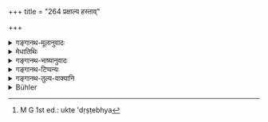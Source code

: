 +++
title = "264 प्रक्षाल्य हस्ताव्"

+++

<details><summary>गङ्गानथ-मूलानुवादः</summary>

Having washed the hands and sipped water, he should make offerings to his paternal relations; and having treated his paternal relations well, he should feed his other relations also.—(264)
</details>

<details><summary>मेधातिथिः</summary>

पिण्डेषु प्रतिपादितेषु तौ हस्तौ प्रक्षालयेत् । ततः आचमनविधिं कुर्यात् । ज्ञातीन् प्रैति गच्छति प्राप्नोतीति **ज्ञातिप्रायं** कुर्यात् । **ज्ञातिभ्यो** दद्यात् । तेभ्यः **सत्कृतं** **दत्वा** बान्धवेभ्यो ऽपि दद्यात् । ज्ञातयः सगोत्राः मातृश्वशुरपक्षा बान्धवाः ।

- <u>अत्र</u> चोच्यते- यद् उक्तम् "यथा ब्रूयुस् तथा कुर्यात्" (म्ध् ३.२४३) इति । यदि तैर् उक्तम् "गृहान् अस्मदीयान् एतद् अन्नं प्राप्यताम्" इति, तदा वैश्वदेवहोमादीनां का गतिः । 

- <u>पाकान्तरं</u> कर्तव्यम् । अथ वादृष्टार्थम् एवान्नशेषनिवेदनं नित्यवद् आम्नायते । शेषम् अन्नम् इत्य् उक्ते इष्टेभ्य[^४८३] इति ब्रूयुर् इति, पाक्षिकं चैतत् स्याद् यदि ते गृह्णीयुः ॥ ३.२५४ ॥


[^४८३]:
     M G 1st ed.: ukte 'dṛṣṭebhya
</details>

<details><summary>गङ्गानथ-भाष्यानुवादः</summary>

The balls having been disposed of, he should wash his hands; and then follow the rules regarding sipping of water.

‘*Jñatiprāyam*’—is to be explained as ‘that which goes to (*praiti*) to the paternal relations (*jñātiṣu*);’ this he should make; *i.e*., he should offer food to them.

‘*Having treated than well*, *he should feed other relations*.’ Those belonging to the same ‘*gotra*’ are called ‘*jñati*,’ ‘paternal relations,’ while those related on the mother’s and the wife’s side are called ‘*bāṇḍhava*,’ ‘releations.’

The following question is here raised:—

“It has been said above (in verse 253) that ‘he should do us they tell him;’ now if they were to tell him, ‘Send all this food to our home,’ then, what would become of the *Vaiśvadeva* and other oblations?”

In that case, the man will have to cook food again. Or, the offering of the remnant to the Brāhmaṇas may be regarded as being prescribed only with a view to some transcendental result,—and not with a view to their actually taking it all away. For instance, it has been laid down that —‘ When informed of food having been left, they should say *it is for your friends*;’ and this direction would have to be regarded as only optional, if, in certain cases, the Brāhmaṇas were to take away the food.—(264)
</details>

<details><summary>गङ्गानथ-टिप्पन्यः</summary>

There is nothing in Medhātithi to show that he reads ‘*pūjayet*’ for
‘*bhojayet*’, as stated by Buhler.

This verse is quoted in *Aparārka* (p. 512), which explains ‘*Jñāti*’ as
‘relations on the father’s side’, and ‘*bāndhava*’ as ‘relations on the
mother’s side’;—and in *Hemādri* (Śrāddha, p. 1515), which has the
following notes:—‘*Jñāti*’ are relations on the father’s side, *i.e*.,
Sapiṇḍas;—the remnant of the food cooked for the *Śrāddha* should be
made to reach those; *i.e*., they should be fed with it with due
respect; after which one should honour the ‘*Bāndhavas*,’ *i.e*.,
relations on the mother’s and the wife’s side; if, however, on being
asked ‘what shall be done with the remnant?’—the Brāhmaṇas should say
‘give it to us’—then other food should be cooked for the relations; and
these are to be fed with the remnant, only if so permitted by the
Brāhmaṇas. It may be regarded as incumbent on the Brāhmaṇas to give this
permission.
</details>

<details><summary>गङ्गानथ-तुल्य-वाक्यानि</summary>

*Laghu-Āśvalāyana* (23.70).—‘Having obtained the permission of the
Brāhmaṇas, he shall eat the remnants, along with his friends.’

*Brahmapurāṇa* (Caturvargacintāmaṇi-Śrāddha, p. 1394).—‘On being asked
what shall be done with the food left over, they shall say that it
should be given to gentlemen.’

*Devala and Kūrmapurāṇa* (Do.).—‘Having washed his hands and sipped
water, he shall feed his paternal relations with the remnants; and after
the paternal relations have been satisfied, he shall feed his servants.’

*Āditya-Purāṇa* (Do.).—‘Sisters and relations should be entertained at
Śrāddhas; the poverty-stricken, the meek, one with deficient limbs, one
with redundant fingers, those whose birth has been fruitless, those
disgusted and those struck by disease,—all these deserve to be fed.
Bards and Māgadhas, charioteers, dancers and singers, those who have not
got at the Śrāddha what they desired,—these people destroy all fame;
therefore these also should be fed.’

*Śātātapa* (Do.).—‘What food is left over, he shall himself eat with the
permission of the Brāhmaṇas,—along with his friends.’

*Bhaviṣyottara* (Do.).—‘With speech controlled, he shall eat the
remnants, along with his friends.’

*Padmapurāṇa* (Do.).—‘Calm and quiet, he shall eat the remnant.’

*Uśanas* (Do.).—‘Permitted by them, he shall make over the remnant to
his friends and eat it himself.’

*Varāhapurāṇa* (Do.).—‘He shall eat it, along with his relations and
servants and also his friends and other relations.’

*Matsyapurāṇa* (Do.).—‘Then, at the end of the Vaiśvadeva-offering,
along with his servants, sons and relations, and accompanied by guests,
he shall eat all that had been offered to the Pitṛs.’
</details>

<details><summary>Bühler</summary>

264	Having washed his hands and sipped water, let him prepare (food) for his paternal relations and, after giving it to them with due respect, let him feed his maternal relatives also.
</details>

